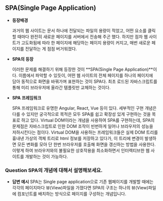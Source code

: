 ## SPA(Single Page Application)

- **등장배경**

	과거의 웹 사이트는 문서 하나에 전달되는 파일의 용량이 적었고, 어떤 요소를 클릭할 때마다 완전히 새로운 페이지를 서버에서 전송해 주곤 했다.
	하지만 점차 웹 사이트가 고도화됨에 따라 한 페이지에 해당하는 페이지 용량이 커지고, 매번 새로운 페이지를 전달하는 게 점점 버거워졌다.
	
- **SPA의 등장**

	이러한 문제를 해결하기 위해 등장한 것이 **SPA(Single Page Application)**이다. 이름에서 파악할 수 있듯이, 어떤 웹 사이트의 전체 페이지를
	하나의 페이지에 담아 동적으로 화면을 바꿔가며 표현하는 것이 SPA다. 최초 로드된 자바스크립트를 통해 미리 브라우저에 올라간 템플릿만 교체하는 것이다.
	
- **SPA 프레임워크**

	SPA 프레임워크로 유명한 Angular, React, Vue 등이 있다. 세부적인 구현 개념은 다를 수 있지만 궁극적으로 목적은 모두 SPA를 쉽고 확장성 있게 구현하는 것을 목표로 하고 있다.
	Virtual DOM이라는 개념을 사용하여 SPA를 구현하는데, SPA의 문제점은 자바스크립트로 인한 DOM 조작이 빈번하게 일어나 브라우저의 성능을 저하시킨다는 점이다.
	Virtual DOM을 사용하는 프레임워크들은 실제 DOM 트리를 흉내낸 가상의 객체 트리로 html 정보를 저장하고 있다가, 이 트리에 변경이 발생하면 모든 변화를 모아
	단 한번 브라우저를 호출해 화면을 갱신하는 방법을 사용한다. 이렇게 하여 브라우저와의 불필요한 상호작용을 최소화하면서 인터렉티브한 웹 사이트를 개발하는 것이 가능하다.

### **Question** SPA의 개념에 대해서 설명해보세요.
- **답변 예시** 
SPA는 Single page application으로 기존 웹페이지를 개발할 때에는 각각의 페이지마다 뷰(View)파일을 가졌다면 SPA의 구조는 하나의 뷰(View)파일에 컴포넌트를 배치하는 방식으로 페이지를 구성하는 개념입니다.